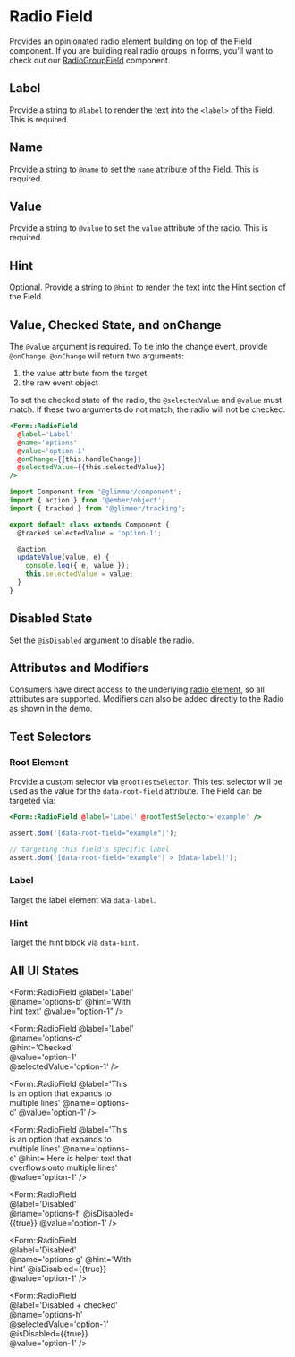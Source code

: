 # Radio Field

Provides an opinionated radio element building on top of the Field component. If you are building real radio groups in forms, you'll want to check out our [RadioGroupField](./radio-group-field) component.

## Label

Provide a string to `@label` to render the text into the `<label>` of the Field. This is required.

## Name

Provide a string to `@name` to set the `name` attribute of the Field. This is required.

## Value

Provide a string to `@value` to set the `value` attribute of the radio. This is required.

## Hint

Optional. Provide a string to `@hint` to render the text into the Hint section of the Field.

## Value, Checked State, and onChange

The `@value` argument is required. To tie into the change event, provide `@onChange`. `@onChange` will return two arguments:

1. the value attribute from the target
2. the raw event object

To set the checked state of the radio, the `@selectedValue` and `@value` must match. If these two arguments do not match, the radio will not be checked.

```hbs
<Form::RadioField
  @label='Label'
  @name='options'
  @value='option-1'
  @onChange={{this.handleChange}}
  @selectedValue={{this.selectedValue}}
/>
```

```js
import Component from '@glimmer/component';
import { action } from '@ember/object';
import { tracked } from '@glimmer/tracking';

export default class extends Component {
  @tracked selectedValue = 'option-1';

  @action
  updateValue(value, e) {
    console.log({ e, value });
    this.selectedValue = value;
  }
}
```

## Disabled State

Set the `@isDisabled` argument to disable the radio.

## Attributes and Modifiers

Consumers have direct access to the underlying [radio element](https://developer.mozilla.org/en-US/docs/Web/HTML/Element/input/radio), so all attributes are supported. Modifiers can also be added directly to the Radio as shown in the demo.

## Test Selectors

### Root Element

Provide a custom selector via `@rootTestSelector`. This test selector will be used as the value for the `data-root-field` attribute. The Field can be targeted via:

```hbs
<Form::RadioField @label='Label' @rootTestSelector='example' />
```

```js
assert.dom('[data-root-field="example"]');

// targeting this field's specific label
assert.dom('[data-root-field="example"] > [data-label]');
```

### Label

Target the label element via `data-label`.

### Hint

Target the hint block via `data-hint`.

## All UI States

<div class="flex flex-col space-y-4" style="max-width: 14rem">
<Form::RadioField
@label='Label'
@name='options-a'
@value='option-1'
/>

<Form::RadioField
@label='Label'
@name='options-b'
@hint='With hint text'
@value="option-1"
/>

<Form::RadioField
@label='Label'
@name='options-c'
@hint='Checked'
@value='option-1'
@selectedValue='option-1'
/>

<Form::RadioField
@label='This is an option that expands to multiple lines'
@name='options-d'
@value='option-1'
/>

<Form::RadioField
@label='This is an option that expands to multiple lines'
@name='options-e'
@hint='Here is helper text that overflows onto multiple lines'
@value='option-1'
/>

<Form::RadioField
@label='Disabled'
@name='options-f'
@isDisabled={{true}}
@value='option-1'
/>

<Form::RadioField
@label='Disabled'
@name='options-g'
@hint='With hint'
@isDisabled={{true}}
@value='option-1'
/>

<Form::RadioField
@label='Disabled + checked'
@name='options-h'
@selectedValue='option-1'
@isDisabled={{true}}
@value='option-1'
/>

</div>
